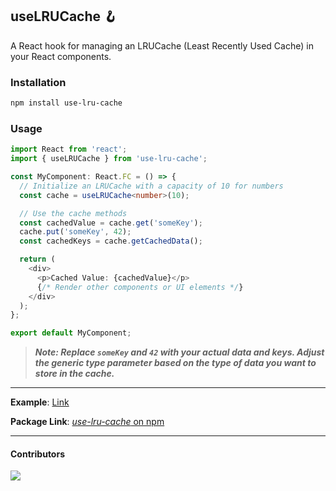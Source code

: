 ## **useLRUCache 🪝**

A React hook for managing an LRUCache (Least Recently Used Cache) in your React components.

### Installation

```bash
npm install use-lru-cache
```

### Usage

```typescript
import React from 'react';
import { useLRUCache } from 'use-lru-cache';

const MyComponent: React.FC = () => {
  // Initialize an LRUCache with a capacity of 10 for numbers
  const cache = useLRUCache<number>(10);

  // Use the cache methods
  const cachedValue = cache.get('someKey');
  cache.put('someKey', 42);
  const cachedKeys = cache.getCachedData();

  return (
    <div>
      <p>Cached Value: {cachedValue}</p>
      {/* Render other components or UI elements */}
    </div>
  );
};

export default MyComponent;
```

> ***Note: Replace `someKey` and `42` with your actual data and keys. Adjust the generic type parameter <T> based on the type of data you want to store in the cache.***

-----------------------------------------

**Example**: <a target="_blank" href="https://use-lru-cache.vercel.app/">Link</a>

**Package Link**: [*use-lru-cache* on npm](https://www.npmjs.com/package/use-lru-cache)

-----------------------------------------

#### **Contributors**
<a href="https://github.com/uuvedant4/use-lru-cache/graphs/contributors">
  <img src="https://contrib.rocks/image?repo=uuvedant4/use-lru-cache" />
</a>
